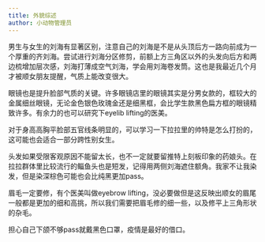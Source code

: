 ```yaml
---
title: 外貌综述
author: 小动物管理员
---
```


男生与女生的刘海有显著区别，注意自己的刘海是不是从头顶后方一路向前成为一个厚重的齐刘海。尝试进行刘海分区修剪，前额上方三角区以外的头发向后方和两边梳增加层次感，刘海打薄成空气刘海，学会用刘海卷发筒。这也是我最近几个月才被顺女朋友提醒，气质上能改变很大。

眼镜也是提升脸部气质的关键。许多眼镜店里的眼镜其实是分男女款的，框较大的金属细丝眼镜，无论金色银色玫瑰金还是细黑框，会比学生款黑色扁方框的眼镜精致许多。有余力的也可以研究下eyelib lifting的医美。

对于身高高胸平脸部五官线条明显的，可以学习一下拉拉里的帅特是怎么打扮的，这可能也会适合一部分跨性别女生。

头发如果受限客观原因不能留太长，也不一定就要留推特上刻板印象的药娘头。在拉拉群体里比较流行的鲻鱼头也是短发，记得用两侧刘海遮住额角。我家不让我染发，但是染深棕色可能也会比纯黑更加pass。

眉毛一定要修，有个医美叫做eyebrow lifting，没必要做但是这反映出顺女的眉尾一般都是更加的细和高挑，所以我们需要把眉毛修的细一些，以及修平上三角形状的杂毛。

担心自己下颌不够pass就戴黑色口罩，疫情是最好的借口。
